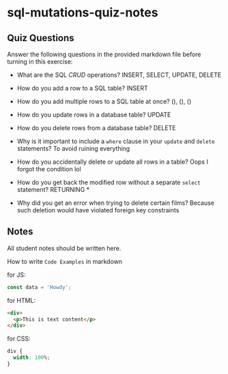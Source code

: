 # sql-mutations-quiz-notes

## Quiz Questions

Answer the following questions in the provided markdown file before turning in this exercise:

- What are the SQL _CRUD_ operations?
  INSERT, SELECT, UPDATE, DELETE

- How do you add a row to a SQL table?
  INSERT

- How do you add multiple rows to a SQL table at once?
  (), (), ()

- How do you update rows in a database table?
  UPDATE

- How do you delete rows from a database table?
  DELETE

- Why is it important to include a `where` clause in your `update` and `delete` statements?
  To avoid ruining everything

- How do you accidentally delete or update all rows in a table?
  Oops I forgot the condition lol

- How do you get back the modified row without a separate `select` statement?
  RETURNING \*

- Why did you get an error when trying to delete certain films?
  Because such deletion would have violated foreign key constraints

## Notes

All student notes should be written here.

How to write `Code Examples` in markdown

for JS:

```javascript
const data = 'Howdy';
```

for HTML:

```html
<div>
  <p>This is text content</p>
</div>
```

for CSS:

```css
div {
  width: 100%;
}
```

